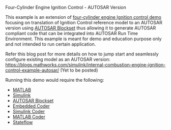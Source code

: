 Four-Cylinder Engine Ignition Control - AUTOSAR Version
	
This example is an extension of [four-cylinder engine Ignition control demo](https://www.mathworks.com/matlabcentral/fileexchange/69271-four-cylinder-engine-ignition-control-simulation) focusing on translation of Ignition Control reference model to an AUTOSAR version using [AUTOSAR Blockset](https://www.mathworks.com/products/autosar.html?s_tid=FX_PR_info) thus allowing it to generate AUTOSAR compliant code that can be integrated into AUTOSAR Run Time Environment. This example is meant for demo and education purpose only and not intended to run certain application.
	
Refer this blog post for more details on how to jump start and seamlessly configure existing model as an AUTOSAR version:
https://blogs.mathworks.com/simulink/internal-combustion-engine-ignition-control-example-autosar/ (Yet to be posted)

Running this demo would require the following:

- [MATLAB](https://www.mathworks.com/products/matlab.html?s_tid=FX_PR_info)
- [Simulink](https://www.mathworks.com/products/simulink.html?s_tid=FX_PR_info)
- [AUTOSAR Blockset](https://www.mathworks.com/products/autosar.html?s_tid=FX_PR_info)
- [Embedded Coder](https://www.mathworks.com/products/embedded-coder.html)
- [Simulink Coder](https://www.mathworks.com/products/simulink-coder.html)
- [MATLAB Coder](https://www.mathworks.com/products/matlab-coder.html)
- [Stateflow](https://www.mathworks.com/products/stateflow.html?s_tid=FX_PR_info)
